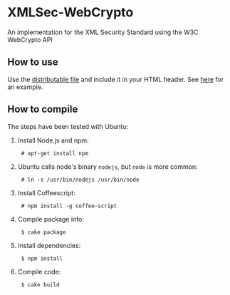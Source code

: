 # XMLSec-WebCrypto
An implementation for the XML Security Standard using the W3C WebCrypto API

## How to use
Use the [distributable file](https://github.com/RUB-NDS/XMLSec-WebCrypto/blob/master/dist/xmlsec-webcrypto.js) and include it in your HTML header.
See [here](https://github.com/RUB-NDS/XMLSec-WebCrypto/blob/master/test/index.html#L9) for an example.

## How to compile
The steps have been tested with Ubuntu:

1. Install Node.js and npm:

        # apt-get install npm
1. Ubuntu calls node's binary `nodejs`, but `node` is more common:

        # ln -s /usr/bin/nodejs /usr/bin/node
1. Install Coffeescript: 

        # npm install -g coffee-script
1. Compile package info: 

        $ cake package
1. Install dependencies: 

        $ npm install
1. Compile code: 

        $ cake build
